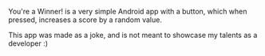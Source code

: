 You're a Winner! is a very simple Android app with a button, which when pressed, increases a score by a random value.

This app was made as a joke, and is not meant to showcase my talents as a developer :)
